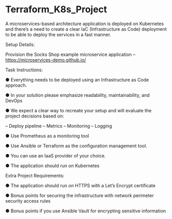 # Terraform_K8s_Project

A microservices-based architecture application is deployed on Kubernetes and there’s a need to create a clear IaC (Infrastructure as Code) deployment to be able to deploy the services in a fast manner.

Setup Details:

Provision the Socks Shop example microservice application – https://microservices-demo.github.io/

Task Instructions:

●  Everything needs to be deployed using an Infrastructure as Code approach.

●  In your solution please emphasize readability, maintainability, and DevOps 

●  We expect a clear way to recreate your setup and will evaluate the project decisions based on:

– Deploy pipeline
– Metrics
– Monitoring
– Logging

●  Use Prometheus as a monitoring tool

●  Use Ansible or Terraform as the configuration management tool.

●  You can use an IaaS provider of your choice.

●  The application should run on Kubernetes

Extra Project Requirements:

●  The application should run on HTTPS with a Let’s Encrypt certificate

●  Bonus points for securing the infrastructure with network perimeter security access rules

●  Bonus points if you use Ansible Vault for encrypting sensitive information
